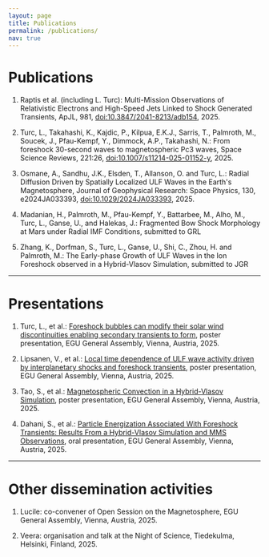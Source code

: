 ```yaml
---
layout: page
title: Publications
permalink: /publications/
nav: true
---
```



# Publications

1. Raptis et al. (including L. Turc): Multi-Mission Observations of Relativistic Electrons and High-Speed Jets Linked to Shock Generated Transients, ApJL, 981, [doi:10.3847/2041-8213/adb154](https://iopscience.iop.org/article/10.3847/2041-8213/adb154), 2025. 

2. Turc, L., Takahashi, K., Kajdic, P., Kilpua, E.K.J., Sarris, T., Palmroth, M., Soucek, J., Pfau-Kempf, Y., Dimmock, A.P., Takahashi, N.: From foreshock 30-second waves to magnetospheric Pc3 waves, Space Science Reviews, 221:26, [doi:10.1007/s11214-025-01152-y](https://doi.org/10.1007/s11214-025-01152-y), 2025. 

3. Osmane, A., Sandhu, J.K., Elsden, T., Allanson, O. and Turc, L.: Radial Diffusion Driven by Spatially Localized ULF Waves in the Earth's Magnetosphere, Journal of Geophysical Research: Space Physics, 130, e2024JA033393, [doi:10.1029/2024JA033393](https://doi.org/10.1029/2024JA033393), 2025. 

4. Madanian, H., Palmroth, M., Pfau-Kempf, Y., Battarbee, M., Alho, M., Turc, L., Ganse, U., and Halekas, J.: Fragmented Bow Shock Morphology at Mars under Radial IMF Conditions, submitted to GRL 

5. Zhang, K., Dorfman, S., Turc, L., Ganse, U., Shi, C., Zhou, H. and Palmroth, M.: The Early-phase Growth of ULF Waves in the Ion Foreshock observed in a Hybrid-Vlasov Simulation, submitted to JGR 

---

# Presentations

1. Turc, L., et al.: [Foreshock bubbles can modify their solar wind discontinuities enabling secondary transients to form](https://meetingorganizer.copernicus.org/EGU25/EGU25-10989.html), poster presentation, EGU General Assembly, Vienna, Austria, 2025. 

2. Lipsanen, V., et al.: [Local time dependence of ULF wave activity driven by interplanetary shocks and foreshock transients](https://meetingorganizer.copernicus.org/EGU25/EGU25-10674.html), poster presentation, EGU General Assembly, Vienna, Austria, 2025. 

3. Tao, S., et al.: [Magnetospheric Convection in a Hybrid-Vlasov Simulation](https://meetingorganizer.copernicus.org/EGU25/EGU25-10293.html), poster presentation, EGU General Assembly, Vienna, Austria, 2025. 

4. Dahani, S., et al.: [Particle Energization Associated With Foreshock Transients: Results From a Hybrid-Vlasov Simulation and MMS Observations](https://meetingorganizer.copernicus.org/EGU25/EGU25-10320.html), oral presentation, EGU General Assembly, Vienna, Austria, 2025.

---

# Other dissemination activities 

1. Lucile: co-convener of Open Session on the Magnetosphere, EGU General Assembly, Vienna, Austria, 2025.
 
2. Veera: organisation and talk at the Night of Science, Tiedekulma, Helsinki, Finland, 2025.  
